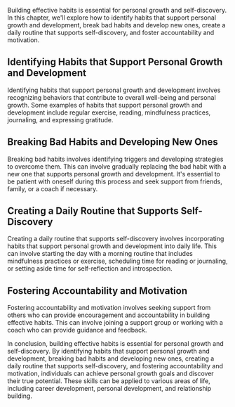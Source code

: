 
Building effective habits is essential for personal growth and self-discovery. In this chapter, we'll explore how to identify habits that support personal growth and development, break bad habits and develop new ones, create a daily routine that supports self-discovery, and foster accountability and motivation.

Identifying Habits that Support Personal Growth and Development
---------------------------------------------------------------

Identifying habits that support personal growth and development involves recognizing behaviors that contribute to overall well-being and personal growth. Some examples of habits that support personal growth and development include regular exercise, reading, mindfulness practices, journaling, and expressing gratitude.

Breaking Bad Habits and Developing New Ones
-------------------------------------------

Breaking bad habits involves identifying triggers and developing strategies to overcome them. This can involve gradually replacing the bad habit with a new one that supports personal growth and development. It's essential to be patient with oneself during this process and seek support from friends, family, or a coach if necessary.

Creating a Daily Routine that Supports Self-Discovery
-----------------------------------------------------

Creating a daily routine that supports self-discovery involves incorporating habits that support personal growth and development into daily life. This can involve starting the day with a morning routine that includes mindfulness practices or exercise, scheduling time for reading or journaling, or setting aside time for self-reflection and introspection.

Fostering Accountability and Motivation
---------------------------------------

Fostering accountability and motivation involves seeking support from others who can provide encouragement and accountability in building effective habits. This can involve joining a support group or working with a coach who can provide guidance and feedback.

In conclusion, building effective habits is essential for personal growth and self-discovery. By identifying habits that support personal growth and development, breaking bad habits and developing new ones, creating a daily routine that supports self-discovery, and fostering accountability and motivation, individuals can achieve personal growth goals and discover their true potential. These skills can be applied to various areas of life, including career development, personal development, and relationship building.

